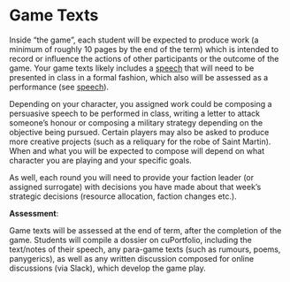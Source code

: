 # Game Texts

Inside “the game”, each student will be expected to produce work (a minimum of roughly 10 pages by the end of the term) which is intended to record or influence the actions of other participants or the outcome of the game. Your game texts likely includes a [speech](speech.md) that will need to be presented in class in a formal fashion, which also will be assessed as a performance (see [speech](speech.md)).&#x20;

Depending on your character, you assigned work could be composing a persuasive speech to be performed in class, writing a letter to attack someone’s honour or composing a military strategy depending on the objective being pursued. Certain players may also be asked to produce more creative projects (such as a reliquary for the robe of Saint Martin). When and what you will be expected to compose will depend on what character you are playing and your specific goals.

As well, each round you will need to provide your faction leader (or assigned surrogate) with decisions you have made about that week’s strategic decisions (resource allocation, faction changes etc.).

**Assessment**:&#x20;

Game texts will be assessed at the end of term, after the completion of the game. Students will compile a dossier on cuPortfolio, including the text/notes of their speech, any para-game texts (such as rumours, poems, panygerics), as well as any written discussion composed for online discussions (via Slack), which develop the game play.&#x20;
